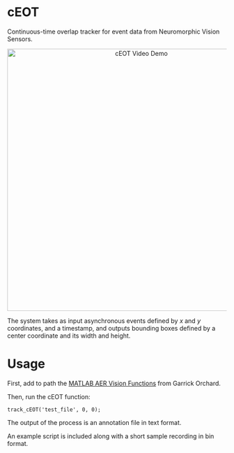 # cEOT
Continuous-time overlap tracker for event data from Neuromorphic Vision Sensors. 

<p align="center">
  <a href="https://drive.google.com/file/d/1gRb1eC2RDM0ZMFhPZQ2mFYq_AulbJXzj/preview">
    <img src="https://i.ibb.co/qd33x5m/Slide2-PB.jpg" alt="cEOT Video Demo" width="600"/>
  </a>
</p>

The system takes as input asynchronous events defined by _x_ and _y_ coordinates, and a timestamp, and outputs bounding boxes defined by a center coordinate and its width and height.

# Usage
First, add to path the [MATLAB AER Vision Functions](https://github.com/gorchard/Matlab_AER_vision_functions) from Garrick Orchard.

Then, run the cEOT function:

```
track_cEOT('test_file', 0, 0);
```

The output of the process is an annotation file in text format.

An example script is included along with a short sample recording in bin format. 

